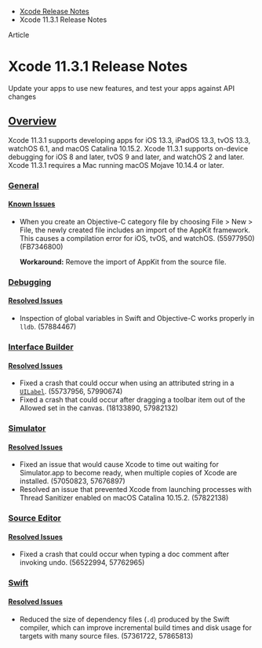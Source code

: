 - [Xcode Release Notes](https://developer.apple.com/documentation/xcode-release-notes)
- Xcode 11.3.1 Release Notes

Article

# Xcode 11.3.1 Release Notes

Update your apps to use new features, and test your apps against API changes

## [Overview](https://developer.apple.com/documentation/xcode-release-notes/xcode-11_3_1-release-notes#Overview)

Xcode 11.3.1 supports developing apps for iOS 13.3, iPadOS 13.3, tvOS 13.3, watchOS 6.1, and macOS Catalina 10.15.2. Xcode 11.3.1 supports on-device debugging for iOS 8 and later, tvOS 9 and later, and watchOS 2 and later. Xcode 11.3.1 requires a Mac running macOS Mojave 10.14.4 or later.

### [General](https://developer.apple.com/documentation/xcode-release-notes/xcode-11_3_1-release-notes#General)

#### [Known Issues](https://developer.apple.com/documentation/xcode-release-notes/xcode-11_3_1-release-notes#Known-Issues)

- When you create an Objective-C category file by choosing File > New > File, the newly created file includes an import of the AppKit framework. This causes a compilation error for iOS, tvOS, and watchOS. (55977950) (FB7346800)

  **Workaround:** Remove the import of AppKit from the source file.

### [Debugging](https://developer.apple.com/documentation/xcode-release-notes/xcode-11_3_1-release-notes#Debugging)

#### [Resolved Issues](https://developer.apple.com/documentation/xcode-release-notes/xcode-11_3_1-release-notes#Resolved-Issues)

- Inspection of global variables in Swift and Objective-C works properly in `lldb`. (57884467)

### [Interface Builder](https://developer.apple.com/documentation/xcode-release-notes/xcode-11_3_1-release-notes#Interface-Builder)

#### [Resolved Issues](https://developer.apple.com/documentation/xcode-release-notes/xcode-11_3_1-release-notes#Resolved-Issues)

- Fixed a crash that could occur when using an attributed string in a [`UILabel`](https://developer.apple.com/documentation/UIKit/UILabel). (55737956, 57990674)
- Fixed a crash that could occur after dragging a toolbar item out of the Allowed set in the canvas. (18133890, 57982132)

### [Simulator](https://developer.apple.com/documentation/xcode-release-notes/xcode-11_3_1-release-notes#Simulator)

#### [Resolved Issues](https://developer.apple.com/documentation/xcode-release-notes/xcode-11_3_1-release-notes#Resolved-Issues)

- Fixed an issue that would cause Xcode to time out waiting for Simulator.app to become ready, when multiple copies of Xcode are installed. (57050823, 57676897)
- Resolved an issue that prevented Xcode from launching processes with Thread Sanitizer enabled on macOS Catalina 10.15.2. (57822138)

### [Source Editor](https://developer.apple.com/documentation/xcode-release-notes/xcode-11_3_1-release-notes#Source-Editor)

#### [Resolved Issues](https://developer.apple.com/documentation/xcode-release-notes/xcode-11_3_1-release-notes#Resolved-Issues)

- Fixed a crash that could occur when typing a doc comment after invoking undo. (56522994, 57762965)

### [Swift](https://developer.apple.com/documentation/xcode-release-notes/xcode-11_3_1-release-notes#Swift)

#### [Resolved Issues](https://developer.apple.com/documentation/xcode-release-notes/xcode-11_3_1-release-notes#Resolved-Issues)

- Reduced the size of dependency files (`.d`) produced by the Swift compiler, which can improve incremental build times and disk usage for targets with many source files. (57361722, 57865813)
